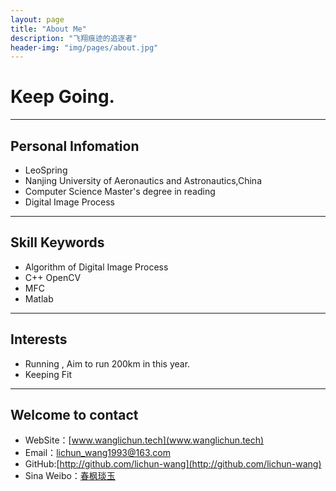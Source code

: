 ```yaml
---
layout: page
title: "About Me"
description: "飞翔痕迹的追逐者"
header-img: "img/pages/about.jpg"
---
```


# Keep Going.
---

##  Personal Infomation

* LeoSpring
* Nanjing University of Aeronautics and Astronautics,China
* Computer Science Master's degree in reading
* Digital Image Process

---

## Skill Keywords
* Algorithm of Digital Image Process 
* C++ OpenCV
* MFC
* Matlab

---

## Interests
* Running , Aim to run 200km in this year.
* Keeping Fit

---

## Welcome to contact
* WebSite：[www.wanglichun.tech](www.wanglichun.tech)
* Email：[lichun_wang1993@163.com]()
* GitHub:[http://github.com/lichun-wang](http://github.com/lichun-wang)
* Sina Weibo：[春枫琰玉](http://weibo.com/p/1005052271697851/home?from=page_100505&mod=TAB&is_all=1#place)




